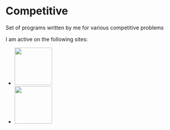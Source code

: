 # Competitive
Set of programs written by me for various competitive problems

I am active on the following sites:
* [<img src="https://hrcdn.net/hackerrank/assets/brand/h_mark_sm-30dc0e0cbd2dded63b294819ff853a90.svg" width=100>](https://www.hackerrank.com/Aniruddha_Deb)
* [<img src="https://pbs.twimg.com/profile_images/470882849885667329/X48adYnt.jpeg" width=100>](https://www.codechef.com/users/aniruddha_deb)
